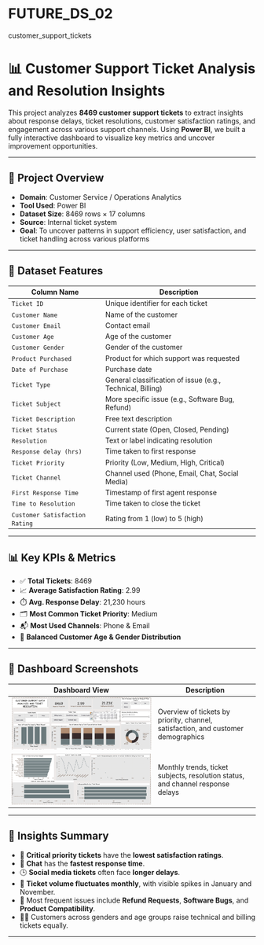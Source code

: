 # FUTURE_DS_02
customer_support_tickets
# 📊 Customer Support Ticket Analysis and Resolution Insights

This project analyzes **8469 customer support tickets** to extract insights about response delays, ticket resolutions, customer satisfaction ratings, and engagement across various support channels. Using **Power BI**, we built a fully interactive dashboard to visualize key metrics and uncover improvement opportunities.

---

## 📁 Project Overview

- **Domain**: Customer Service / Operations Analytics  
- **Tool Used**: Power BI  
- **Dataset Size**: 8469 rows × 17 columns  
- **Source**: Internal ticket system  
- **Goal**: To uncover patterns in support efficiency, user satisfaction, and ticket handling across various platforms

---

## 📌 Dataset Features

| Column Name                 | Description |
|----------------------------|-------------|
| `Ticket ID`                | Unique identifier for each ticket |
| `Customer Name`            | Name of the customer |
| `Customer Email`           | Contact email |
| `Customer Age`             | Age of the customer |
| `Customer Gender`          | Gender of the customer |
| `Product Purchased`        | Product for which support was requested |
| `Date of Purchase`         | Purchase date |
| `Ticket Type`              | General classification of issue (e.g., Technical, Billing) |
| `Ticket Subject`           | More specific issue (e.g., Software Bug, Refund) |
| `Ticket Description`       | Free text description |
| `Ticket Status`            | Current state (Open, Closed, Pending) |
| `Resolution`               | Text or label indicating resolution |
| `Response delay (hrs)`     | Time taken to first response |
| `Ticket Priority`          | Priority (Low, Medium, High, Critical) |
| `Ticket Channel`           | Channel used (Phone, Email, Chat, Social Media) |
| `First Response Time`      | Timestamp of first agent response |
| `Time to Resolution`       | Time taken to close the ticket |
| `Customer Satisfaction Rating` | Rating from 1 (low) to 5 (high) |

---

## 📊 Key KPIs & Metrics

- ✅ **Total Tickets**: 8469  
- 📈 **Average Satisfaction Rating**: 2.99  
- ⏱️ **Avg. Response Delay**: 21,230 hours  
- 🗂️ **Most Common Ticket Priority**: Medium  
- 📬 **Most Used Channels**: Phone & Email  
- 👥 **Balanced Customer Age & Gender Distribution**  

---

## 📌 Dashboard Screenshots

| Dashboard View | Description |
|----------------|-------------|
| ![Dashboard 1](Task_2(1).png) | Overview of tickets by priority, channel, satisfaction, and customer demographics |
| ![Dashboard 2](Task_2(2).png) | Monthly trends, ticket subjects, resolution status, and channel response delays |

---

## 🧠 Insights Summary

- 🔴 **Critical priority tickets** have the **lowest satisfaction ratings**.
- 💬 **Chat** has the **fastest response time**.
- 🕒 **Social media tickets** often face **longer delays**.
- 📅 **Ticket volume fluctuates monthly**, with visible spikes in January and November.
- 🎯 Most frequent issues include **Refund Requests**, **Software Bugs**, and **Product Compatibility**.
- 👩‍💻 Customers across genders and age groups raise technical and billing tickets equally.

---
